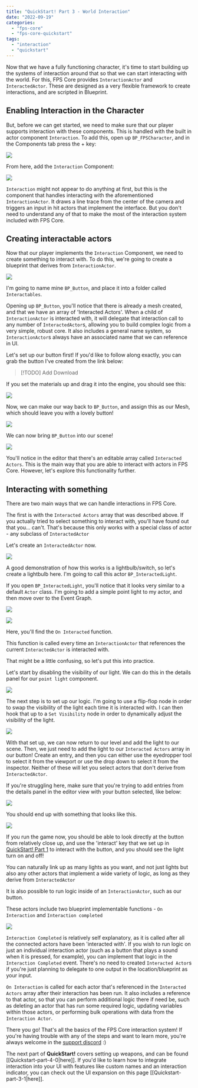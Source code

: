 ```yaml
---
title: "QuickStart! Part 3 - World Interaction"
date: "2022-09-19"
categories: 
  - "fps-core"
  - "fps-core-quickstart"
tags: 
  - "interaction"
  - "quickstart"
---
```

Now that we have a fully functioning character, it's time to start building up the systems of interaction around that so that we can start interacting with the world. For this, FPS Core provides `InteractionActor` and `InteractedActor`. These are designed as a very flexible framework to create interactions, and are scripted in Blueprint.
## Enabling Interaction in the Character

But, before we can get started, we need to make sure that our player supports interaction with these components. This is handled with the built in actor component `Interaction`. To add this, open up `BP_FPSCharacter`, and in the Components tab press the + key:

![](images/Screenshot-2022-09-07-at-16.32.04-1024x666.png)

From here, add the `Interaction` Component:

![](images/Screenshot-2022-09-07-at-16.33.46.png)

`Interaction` might not appear to do anything at first, but this is the component that handles interacting with the aforementioned `InteractionActor`. It draws a line trace from the center of the camera and triggers an input in hit actors that implement the interface. But you don't need to understand any of that to make the most of the interaction system included with FPS Core.

## Creating interactable actors

Now that our player implements the `Interaction` Component, we need to create something to interact with. To do this, we're going to create a blueprint that derives from `InteractionActor`.

![](images/Screenshot-2022-09-07-at-16.46.11.png)

I'm going to name mine `BP_Button`, and place it into a folder called `Interactables`.

Opening up `BP_Button`, you'll notice that there is already a mesh created, and that we have an array of 'Interacted Actors'. When a child of `InteractionActor` is interacted with, it will delegate that interaction call to any number of `InteractedActor`s, allowing you to build complex logic from a very simple, robust core. It also includes a general name system, so `InteractionActor`s always have an associated name that we can reference in UI.

Let's set up our button first! If you'd like to follow along exactly, you can grab the button I've created from the link below:

> [!TODO] Add Download

If you set the materials up and drag it into the engine, you should see this:

![](images/Screenshot-2022-09-08-at-18.44.37.png)

Now, we can make our way back to `BP_Button`, and assign this as our Mesh, which should leave you with a lovely button!

![](images/Screenshot-2022-09-08-at-18.52.11-1024x666.png)

We can now bring `BP_Button` into our scene!

![](images/Screenshot-2022-09-19-at-14.44.30-1024x637.png)

You'll notice in the editor that there's an editable array called `Interacted Actors`. This is the main way that you are able to interact with actors in FPS Core. However, let's explore this functionality further.

## Interacting with something

There are two main ways that we can handle interactions in FPS Core.

The first is with the `Interacted Actors` array that was described above. If you actually tried to select something to interact with, you'll have found out that you... can't. That's because this only works with a special class of actor - any subclass of `InteractedActor`

Let's create an `InteractedActor` now.

![](images/Screenshot-2022-09-19-at-14.56.11-1024x948.png)

A good demonstration of how this works is a lightbulb/switch, so let's create a lightbulb here. I'm going to call this actor `BP_InteractedLight`.

If you open `BP_InteractedLight`, you'll notice that it looks very similar to a default `Actor` class. I'm going to add a simple point light to my actor, and then move over to the Event Graph.

![](images/Screenshot-2022-09-19-at-14.59.49-1-1024x637.png)

![](images/Screenshot-2022-09-19-at-15.00.14-1024x637.png)

Here, you'll find the `On Interacted` function.

This function is called every time an `InteractionActor` that references the current `InteractedActor` is interacted with.

That might be a little confusing, so let's put this into practice.

Let's start by disabling the visibility of our light. We can do this in the details panel for our `point light` component.

![](images/Screenshot-2022-09-19-at-15.09.52-1024x637.png)

The next step is to set up our logic. I'm going to use a flip-flop node in order to swap the visibility of the light each time it is interacted with. I can then hook that up to a `Set Visibility` node in order to dynamically adjust the visibility of the light.

![](images/Screenshot-2022-09-19-at-15.13.32-1024x637.png)

With that set up, we can now return to our level and add the light to our scene. Then, we just need to add the light to our `Interacted Actors` array in our button! Create an entry, and then you can either use the eyedropper tool to select it from the viewport or use the drop down to select it from the inspector. Neither of these will let you select actors that don't derive from `InteractedActor`.

If you're struggling here, make sure that you're trying to add entries from the details panel in the editor view with your button selected, like below:

![](images/Screenshot-2023-04-04-at-18.36.48-1024x666.png)

You should end up with something that looks like this.

![](images/image-8-q3.png)

If you run the game now, you should be able to look directly at the button from relatively close up, and use the 'interact' key that we set up in [QuickStart! Part 1](https://emmadocs.dev/?p=25) to interact with the button, and you should see the light turn on and off!

You can naturally link up as many lights as you want, and not just lights but also any other actors that implement a wide variety of logic, as long as they derive from `InteractedActor`

It is also possible to run logic inside of an `InteractionActor`, such as our button.

These actors include two blueprint implementable functions - `On Interaction` and `Interaction completed`

![](images/image-7-q3.png)

`Interaction Completed` is relatively self explanatory, as it is called after all the connected actors have been 'interacted with'. If you wish to run logic on just an individual interaction actor (such as a button that plays a sound when it is pressed, for example), you can implement that logic in the `Interaction Completed` event. There's no need to created `Interacted Actor`s if you're just planning to delegate to one output in the location/blueprint as your input.

`On Interaction` is called for each actor that's referenced in the `Interacted Actors` array after their interaction has been run. It also includes a reference to that actor, so that you can perform additional logic there if need be, such as deleting an actor that has run some required logic, updating variables within those actors, or performing bulk operations with data from the `Interaction Actor`.

There you go! That's all the basics of the FPS Core interaction system! If you're having trouble with any of the steps and want to learn more, you're always welcome in the [support discord](https://discord.gg/MzxdZd2WqR) :)

The next part of **QuickStart!** covers setting up weapons, and can be found
[[Quickstart-part-4-0|here]]. If you'd like to learn how to integrate interaction into your UI with features like custom names and an interaction indicator, you can check out the UI expansion on this page [[Quickstart-part-3-1|here]].